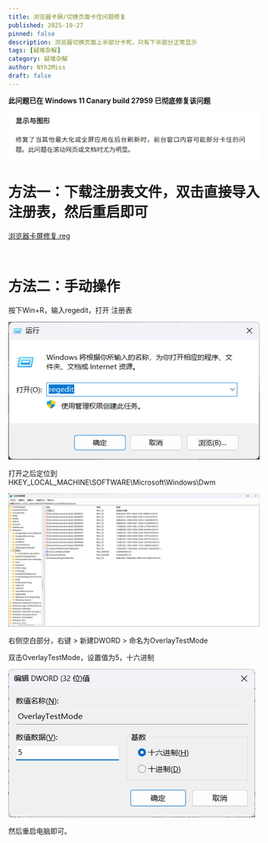 ```yaml
---
title: 浏览器卡屏/切换页面卡住问题修复
published: 2025-10-27
pinned: false
description: 浏览器切换页面上半部分卡死，只有下半部分正常显示
tags: [疑难杂解]
category: 疑难杂解
author: Nth2Miss
draft: false
---
```




**此问题已在 Windows 11 Canary build 27959 已彻底修复该问题**

![3](./images/3.png)




# 方法一：下载注册表文件，双击直接导入注册表，然后重启即可


<a href="/files/浏览器卡屏修复.reg" download>浏览器卡屏修复.reg</a>

[//]: # (<a href="https://nth2miss.lanzoue.com/iUthI39gx0ob" target="_blank">浏览器卡屏修复.reg</a>)

<br>

# 方法二：手动操作



按下Win+R，输入regedit，打开 注册表

![](./images/0.png)

打开之后定位到 HKEY_LOCAL_MACHINE\SOFTWARE\Microsoft\Windows\Dwm

![](./images/1.png)



右侧空白部分，右键 > 新建DWORD > 命名为OverlayTestMode

双击OverlayTestMode，设置值为5，十六进制

![2](./images/2.png)



然后重启电脑即可。



